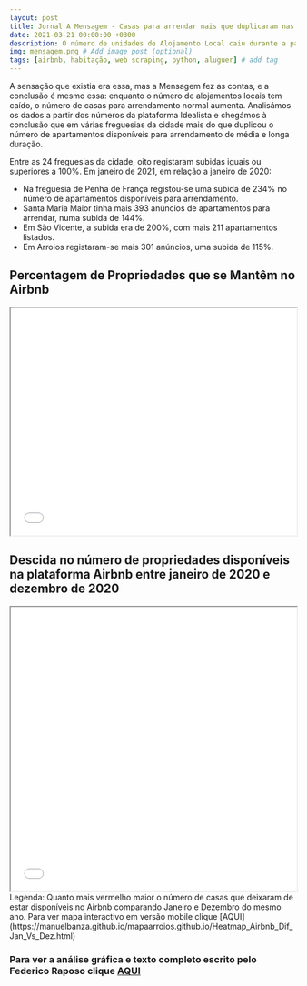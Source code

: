 ```yaml
---
layout: post
title: Jornal A Mensagem - Casas para arrendar mais que duplicaram nas zonas onde Alojamento Local está em queda. E isso será para durar?
date: 2021-03-21 00:00:00 +0300
description: O número de unidades de Alojamento Local caiu durante a pandemia, e as casas para arrendamento de longa duração aumentaram. Um jornalista e um analista de dados fizeram as contas. Os números são impressionantes. Mas será esta a solução para a habitação em Lisboa? # Add post description (optional)
img: mensagem.png # Add image post (optional)
tags: [airbnb, habitação, web scraping, python, aluguer] # add tag
---
```

A sensação que existia era essa, mas a Mensagem fez as contas, e a conclusão é mesmo essa: enquanto o número de alojamentos locais tem caído, o número de casas para arrendamento normal aumenta. Analisámos os dados a partir dos números da plataforma Idealista e chegámos à conclusão que em várias freguesias da cidade mais do que duplicou o número de apartamentos disponíveis para arrendamento de média e longa duração.

Entre as 24 freguesias da cidade, oito registaram subidas iguais ou superiores a 100%. Em janeiro de 2021, em relação a janeiro de 2020:

- Na freguesia de Penha de França registou-se uma subida de 234% no número de apartamentos disponíveis para arrendamento.
- Santa Maria Maior tinha mais 393 anúncios de apartamentos para arrendar, numa subida de 144%.
- Em São Vicente, a subida era de 200%, com mais 211 apartamentos listados.
- Em Arroios registaram-se mais 301 anúncios, uma subida de 115%.


## Percentagem de Propriedades que se Mantêm no Airbnb
<iframe src="/assets/img/Propriedades Europa.htm" height="400px" width="100%"></iframe>

## Descida no número de propriedades disponíveis na plataforma Airbnb entre janeiro de 2020 e dezembro de 2020

<iframe src="/assets/img/Heatmap_Airbnb_Dif_Jan_Vs_Dez.html" height="500px" width="100%"></iframe>
Legenda: Quanto mais vermelho maior o número de casas que deixaram de estar disponíveis no Airbnb comparando Janeiro e Dezembro do mesmo ano.
Para ver mapa interactivo em versão mobile clique [AQUI](https://manuelbanza.github.io/mapaarroios.github.io/Heatmap_Airbnb_Dif_Jan_Vs_Dez.html)

### Para ver a análise gráfica e texto completo escrito pelo Federico Raposo clique [AQUI](https://amensagem.pt/2021/03/12/lisboa-casas-arrendar-alojamento-local-queda-habitacao/)

